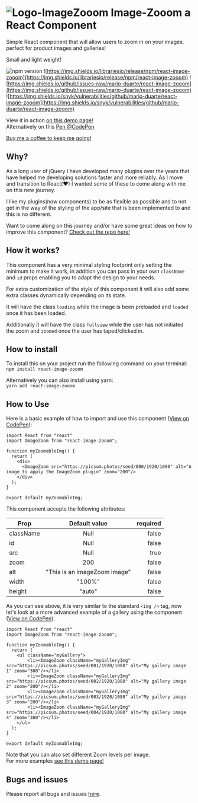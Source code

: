 # ![Logo-ImageZooom](https://github.com/Mario-Duarte/react-ImageZooom/blob/demo/public/logo28.png?raw=true) Image-Zooom a React Component

Simple React component that will allow users to zoom in on your images, perfect for product images and galleries!

Small and light weight!

![npm version](https://badge.fury.io/js/react-image-zooom.svg) ![https://img.shields.io/librariesio/release/npm/react-image-zooom](https://img.shields.io/librariesio/release/npm/react-image-zooom) ![https://img.shields.io/github/issues-raw/mario-duarte/react-image-zooom](https://img.shields.io/github/issues-raw/mario-duarte/react-image-zooom) ![https://img.shields.io/snyk/vulnerabilities/github/mario-duarte/react-image-zooom](https://img.shields.io/snyk/vulnerabilities/github/mario-duarte/react-image-zooom)

View it in action [on this demo page!](https://mario-duarte.github.io/react-image-zooom/)<br/>
Alternatively on this [Pen @CodePen](https://codepen.io/MarioDesigns/pen/wvWZGpP)

[Buy me a coffee to keep me going!](https://www.paypal.com/paypalme/MarioDuarte/2)

## Why?

As a long user of jQuery I have developed many plugins over the years that have helped me developing solutions faster and more reliably. As I move and transition to React(♥) I wanted some of these to come along with me on this new journey.

I like my plugins(now components) to be as flexible as possible and to not get in the way of the styling of the app/site that is been implemented to and this is no different.

Want to come along on this journey and/or have some great ideas on how to improve this component? [Check out the repo here!](https://github.com/Mario-Duarte/react-image-zooom)

## How it works?

This component has a very minimal styling footprint only setting the minimum to make it work, in addition you can pass in your own `className` and `id` props enabling you to adapt the design to your needs.

For extra customization of the style of this component it will also add some extra classes dynamically depending on its state.

It will have the class `loading` while the image is been preloaded and `loaded` once it has been loaded.

Additionally it will have the class `fullview` while the user has not initiated the zoom and `zoomed` once the user has taped/clicked in.

## How to install

To install this on your project run the following command on your terminal:<br/>
`npm install react-image-zooom`

Alternatively you can also install using yarn:<br/>
`yarn add react-image-zooom`

## How to Use

Here is a basic example of how to import and use this component ([View on CodePen](https://codepen.io/MarioDesigns/pen/7ab69fcd17d811f63a58ab87234ad0a8)):

```(javascript)
import React from "react"
import ImageZoom from "react-image-zooom";

function myZoomableImg() {
  return (
    <div>
      <ImageZoom src="https://picsum.photos/seed/000/1920/1080" alt="A image to apply the ImageZoom plugin" zoom="200"/>
    </div>
  );
}

export default myZoomableImg;

```

This component accepts the following attributes:

| Prop      |        Default value         | required |
| --------- | :--------------------------: | -------: |
| className |             Null             |    false |
| id        |             Null             |    false |
| src       |             Null             |     true |
| zoom      |             200              |    false |
| alt       | "This is an imageZoom image" |    false |
| width     |            "100%"            |    false |
| height    |            "auto"            |    false |

As you can see above, it is very similar to the standard `<img />` tag, now let's look at a more advanced example of a gallery using the component ([View on CodePen](https://codepen.io/MarioDesigns/pen/9a673471b4b45d2b0cf51f1c3f7e8429)).

```(javascript)
import React from "react"
import ImageZoom from "react-image-zooom";

function myZoomableImg() {
  return (
    <ul className="myGallery">
        <li><ImageZoom className="myGalleryImg" src="https://picsum.photos/seed/001/1920/1080" alt="My gallery image 1" zoom="300"/></li>
        <li><ImageZoom className="myGalleryImg" src="https://picsum.photos/seed/002/1920/1080" alt="My gallery image 2" zoom="200"/></li>
        <li><ImageZoom className="myGalleryImg" src="https://picsum.photos/seed/003/1920/1080" alt="My gallery image 3" zoom="200"/></li>
        <li><ImageZoom className="myGalleryImg" src="https://picsum.photos/seed/004/1920/1080" alt="My gallery image 4" zoom="300"/></li>
    </ul>
  );
}

export default myZoomableImg;
```

Note that you can also set different Zoom levels per image.<br/>
For more examples [see this demo page!](https://mario-duarte.github.io/react-image-zooom/)

## Bugs and issues

Please report all bugs and issues [here](git@github.com:Mario-Duarte/react-image-zooom.git/issues).
